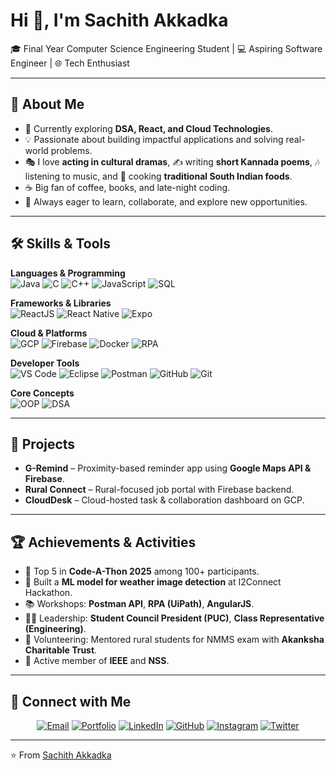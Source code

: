 # Hi 👋, I'm Sachith Akkadka  

🎓 Final Year Computer Science Engineering Student | 💻 Aspiring Software Engineer | 🌐 Tech Enthusiast  

---

## 🌟 About Me
- 🔭 Currently exploring **DSA, React, and Cloud Technologies**.  
- 💡 Passionate about building impactful applications and solving real-world problems.  
- 🎭 I love **acting in cultural dramas**, ✍️ writing **short Kannada poems**, 🎶 listening to music, and 🍲 cooking **traditional South Indian foods**.  
- ☕ Big fan of coffee, books, and late-night coding.  
- 🚀 Always eager to learn, collaborate, and explore new opportunities.  

---

## 🛠️ Skills & Tools  

**Languages & Programming**  
![Java](https://img.shields.io/badge/Java-red?style=for-the-badge&logo=java&logoColor=white)
![C](https://img.shields.io/badge/C-blue?style=for-the-badge&logo=c&logoColor=white)
![C++](https://img.shields.io/badge/C++-00599C?style=for-the-badge&logo=c%2B%2B&logoColor=white)
![JavaScript](https://img.shields.io/badge/JavaScript-yellow?style=for-the-badge&logo=javascript&logoColor=black)
![SQL](https://img.shields.io/badge/SQL-4479A1?style=for-the-badge&logo=database&logoColor=white)

**Frameworks & Libraries**  
![ReactJS](https://img.shields.io/badge/ReactJS-61DAFB?style=for-the-badge&logo=react&logoColor=black)
![React Native](https://img.shields.io/badge/React_Native-61DAFB?style=for-the-badge&logo=react&logoColor=black)
![Expo](https://img.shields.io/badge/Expo-000020?style=for-the-badge&logo=expo&logoColor=white)

**Cloud & Platforms**  
![GCP](https://img.shields.io/badge/Google_Cloud-4285F4?style=for-the-badge&logo=googlecloud&logoColor=white)
![Firebase](https://img.shields.io/badge/Firebase-FFCA28?style=for-the-badge&logo=firebase&logoColor=black)
![Docker](https://img.shields.io/badge/Docker-2496ED?style=for-the-badge&logo=docker&logoColor=white)
![RPA](https://img.shields.io/badge/RPA-0095D5?style=for-the-badge&logo=uipath&logoColor=white)

**Developer Tools**  
![VS Code](https://img.shields.io/badge/VS%20Code-007ACC?style=for-the-badge&logo=visualstudiocode&logoColor=white)
![Eclipse](https://img.shields.io/badge/Eclipse-2C2255?style=for-the-badge&logo=eclipseide&logoColor=white)
![Postman](https://img.shields.io/badge/Postman-FF6C37?style=for-the-badge&logo=postman&logoColor=white)
![GitHub](https://img.shields.io/badge/GitHub-181717?style=for-the-badge&logo=github&logoColor=white)
![Git](https://img.shields.io/badge/Git-F05032?style=for-the-badge&logo=git&logoColor=white)

**Core Concepts**  
![OOP](https://img.shields.io/badge/OOPs-4CAF50?style=for-the-badge&logo=object&logoColor=white)
![DSA](https://img.shields.io/badge/Data%20Structures%20&%20Algorithms-FF5722?style=for-the-badge&logo=thealgorithms&logoColor=white)

---

## 📌 Projects  

- **G-Remind** – Proximity-based reminder app using **Google Maps API & Firebase**.  
- **Rural Connect** – Rural-focused job portal with Firebase backend.  
- **CloudDesk** – Cloud-hosted task & collaboration dashboard on GCP.  

---

## 🏆 Achievements & Activities  

- 🥇 Top 5 in **Code-A-Thon 2025** among 100+ participants.  
- 🤖 Built a **ML model for weather image detection** at I2Connect Hackathon.  
- 📚 Workshops: **Postman API**, **RPA (UiPath)**, **AngularJS**.  
- 👨‍🎓 Leadership: **Student Council President (PUC)**, **Class Representative (Engineering)**.  
- 🌱 Volunteering: Mentored rural students for NMMS exam with **Akanksha Charitable Trust**.  
- 🤝 Active member of **IEEE** and **NSS**.  

---

## 🔗 Connect with Me  

<p align="center">
  <a href="mailto:sachithaakkadka@gmail.com"><img src="https://img.shields.io/badge/Email-D14836?style=for-the-badge&logo=gmail&logoColor=white" alt="Email"/></a>
  <a href="https://sachith-akkadka.github.io/sachithakkadka/"><img src="https://img.shields.io/badge/Portfolio-000000?style=for-the-badge&logo=vercel&logoColor=white" alt="Portfolio"/></a>
  <a href="https://www.linkedin.com/in/sachith-akkadka-246071258"><img src="https://img.shields.io/badge/LinkedIn-0A66C2?style=for-the-badge&logo=linkedin&logoColor=white" alt="LinkedIn"/></a>
  <a href="https://github.com/sachith-akkadka"><img src="https://img.shields.io/badge/GitHub-181717?style=for-the-badge&logo=github&logoColor=white" alt="GitHub"/></a>
  <a href="https://www.instagram.com/sachith_akkadka/"><img src="https://img.shields.io/badge/Instagram-E4405F?style=for-the-badge&logo=instagram&logoColor=white" alt="Instagram"/></a>
  <a href="https://twitter.com/SAkkadka52412"><img src="https://img.shields.io/badge/Twitter-1DA1F2?style=for-the-badge&logo=twitter&logoColor=white" alt="Twitter"/></a>
</p>  

---

⭐️ From [Sachith Akkadka](https://github.com/sachith-akkadka)
